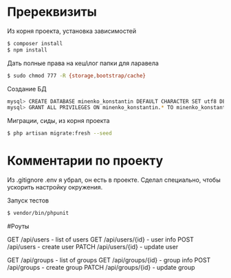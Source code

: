 # Пререквизиты

Из корня проекта, установка зависимостей
```sh
$ composer install
$ npm install
```
Дать полные права на кеш\лог папки для ларавела
```sh
$ sudo chmod 777 -R {storage,bootstrap/cache}
```
Создание БД
```sh
mysql> CREATE DATABASE minenko_konstantin DEFAULT CHARACTER SET utf8 DEFAULT COLLATE utf8_general_ci;
mysql> GRANT ALL PRIVILEGES ON minenko_konstantin.* TO minenko_konstantin@localhost IDENTIFIED BY 'minenko_konstantin';
```
Миграции, сиды, из корня проекта
```sh
$ php artisan migrate:fresh --seed
```

# Комментарии по проекту
Из .gitignore .env я убрал, он есть в проекте. Сделал специально, чтобы ускорить настройку окружения.

Запуск тестов
```sh
$ vendor/bin/phpunit
```

#Роуты

GET /api/users - list of users
GET /api/users/{id} - user info
POST /api/users - create user
PATCH /api/users/{id} - update user

GET /api/groups - list of groups
GET /api/groups/{id} - group info
POST /api/groups - create group
PATCH /api/groups/{id} - update group
